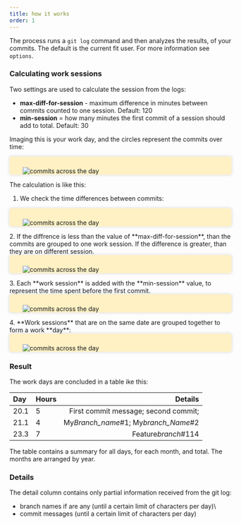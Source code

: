 ```yaml
---
title: how it works
order: 1
---
```


The process runs a `git log` command and then analyzes the results, of your commits. The default is the current fit user. For more information see `options`.

### Calculating work sessions

Two settings are used to calculate the session from the logs:

- **max-diff-for-session** - maximum difference in minutes between commits counted to one session. Default: 120
- **min-session** = how many minutes the first commit of a session should add to total. Default: 30

Imaging this is your work day, and the circles represent the commits over time:

<div markdown=1 style="border-radius: 5px; box-shadow: 0px 0px 5px 2px rgba(200,198,196,0.41); padding: 10px 30px 0px 30px; background-color: #fff1c4">

![commits across the day](/assets/img/commit-diagram-1.svg)

</div>

The calculation is like this:

1. We check the time differences between commits:
<div markdown=1 style="border-radius: 5px; box-shadow: 0px 0px 5px 2px #c8c4c469; padding: 10px 30px 0px 30px; background-color: #fff1c4">

![commits across the day](/assets/img/commit-diagram-2.svg)

  </div>
2. If the diffrence is less than the value of **max-diff-for-session**, than the commits are grouped to one work session. If the difference is greater, than they are on different session.
<div markdown=1 style="border-radius: 5px; box-shadow: 0px 0px 5px 2px #c8c4c469; padding: 10px 30px 0px 30px; background-color: #fff1c4">

![commits across the day](/assets/img/commit-diagram-3.svg)

</div>
3.  Each **work session** is added with the **min-session** value, to represent the time spent before the first commit.  
<div markdown=1 style="border-radius: 5px; box-shadow: 0px 0px 5px 2px #c8c4c469; padding: 10px 30px 0px 30px; background-color: #fff1c4">

![commits across the day](/assets/img/commit-diagram-4.svg)

</div>
4. **Work sessions** that are on the same date are grouped together to form a work **day**:
<div markdown=1 style="border-radius: 5px; box-shadow: 0px 0px 5px 2px #c8c4c469; padding: 10px 30px 0px 30px; background-color: #fff1c4">

![commits across the day](/assets/img/commit-diagram-5.svg)

</div>

### Result

The work days are concluded in a table ike this:

| Day  | Hours |                              Details |
| :--- | :---- | -----------------------------------: |
| 20.1 | 5     | First commit message; second commit; |
| 21.1 | 4     | My*Branch_name*#1; My*branch_Name*#2 |
| 23.3 | 7     |                  Feature*branch*#114 |

The table contains a summary for all days, for each month, and total. The months are arranged by year.

### Details

The detail column contains only partial information received from the git log:

- branch names if are any (until a certain limit of characters per day)\
- commit messages (until a certain limit of characters per day)
